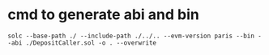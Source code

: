 # cmd to generate abi and bin

`solc --base-path ./ --include-path ./../.. --evm-version paris --bin --abi ./DepositCaller.sol -o . --overwrite`



